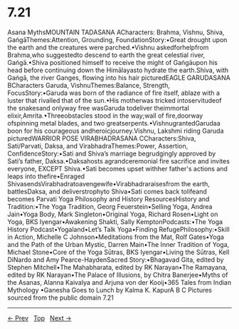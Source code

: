 # 7.21

Asana MythsMOUNTAIN TADASANA ACharacters: Brahma, Vishnu, Shiva, GańgāThemes:Attention, Grounding, FoundationStory:•Great drought upon the earth and the creatures were parched.•Vishnu askedforhelpfrom Brahma,who suggestedto descend to earth the great celestial river, Gańgā.•Shiva positioned himself to receive the might of Gańgāupon his head before continuing down the Himālayasto hydrate the earth.Shiva, with Gańgā, the river Ganges, flowing into his hair picturedEAGLE GARUDASANA BCharacters Garuda, VishnuThemes:Balance, Strength, FocusStory:•Garuda was born of the radiance of fire itself, ablaze with a luster that rivalled that of the sun.•His motherwas tricked intoservitudeof the snakesand onlyway free wasGaruda todeliver theimmortal elixir,Amrita.•Threeobstacles stood in the way;wall of fire,doorway ofspinning metal blades, and two greatserpents.•VishnugrantedGarudaa boon for his courageous andheroicjourney.Vishnu, Lakshmi riding Garuda picturedWARRIOR POSE VIRABHADRASANA CCharacters:Shiva, Sati/Parvati, Daksa, and VirabhadraThemes:Power, Assertion, ConfidenceStory:•Sati and Shiva’s marriage begrudgingly approved by Sati’s father, Daksa.•Daksahosts agrandceremonial fire sacrifice and invites everyone, EXCEPT Shiva.•Sati becomes upset withher father's actions and leaps into thefire•Enraged ShivasendsVirabhadratoavengewife•Virabhadraraisesfrom the earth, battlesDaksa, and deliverstrophyto Shiva•Sati comes back tolifeand becomes Parvati
Yoga Philosophy and History ResourcesHistory and Tradition:•The Yoga Tradition, Georg Feuerstein•Selling Yoga, Andrea Jain•Yoga Body, Mark Singleton•Original Yoga, Richard Rosen•Light on Yoga, BKS Iyengar•Awakening Shakti, Sally KemptonPodcasts:•The Yoga History Podcast•Yogaland•Let’s Talk Yoga•Finding RefugePhilosophy:•Skill in Action, Michelle C Johnson•Meditations from the Mat, Rolf Gates•Yoga and the Path of the Urban Mystic, Darren Main•The Inner Tradition of Yoga, Michael Stone•Core of the Yoga Sūtras, BKS Iyengar•Living the Sūtras, Kell DiNardo and Amy Pearce-HaydenSacred Story:•Bhagavad Gita, edited by Stephen Mitchell•The Mahabharata, edited by RK Narayan•The Ramayana, edited by RK Narayan•The Palace of Illusions, by Chitra Banerjee•Myths of the Asanas, Alanna Kaivalya and Arjuna von der Kooij•365 Tales from Indian Mythology •Ganesha Goes to Lunch by Kalma K. KapurA
B
C
Pictures sourced from the public domain
7.21


---
[← Prev](/pages/page-311.md) &nbsp; [Top](/index.md) &nbsp; [Next →](/pages/page-313.md)
